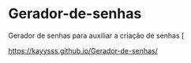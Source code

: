 # Gerador-de-senhas
Gerador de senhas para auxiliar a criação de senhas
[

https://kayysss.github.io/Gerador-de-senhas/
